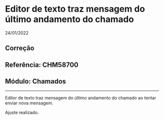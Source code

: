 # Editor de texto traz mensagem do último andamento do chamado
24/01/2022
## Correção
## Referência: CHM58700
## Módulo: Chamados
***

Editor de texto traz mensagem do último andamento do chamado ao tentar enviar nova mensagem.

Ajuste realizado.